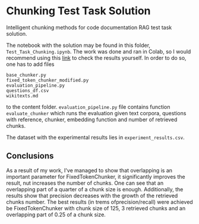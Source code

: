 # Chunking Test Task Solution
Intelligent chunking methods for code documentation RAG test task solution.

The notebook with the solution may be found in this folder, `Test_Task_Chunking.ipynb`. The work was done and ran in Colab, so I would recommend using this [link](https://colab.research.google.com/drive/1ccP6itUTGqcZrrggSgwxBMNhCpXoGe0e#scrollTo=d0OaG6jcn1qx) to check the results yourself. In order to do so, one has to add files 

```
base_chunker.py
fixed_token_chunker_modified.py
evaluation_pipeline.py
questions_df.csv
wikitexts.md
```

to the content folder. `evaluation_pipeline.py` file contains function `evaluate_chunker` which runs the evaluation given text corpora, questions with reference, chunker, embedding function and number of retrieved chunks. 

The dataset with the experimental results lies in `experiment_results.csv`.

## Conclusions

As a result of my work, I've managed to show that overlapping is an important parameter for FixedTokenChunker, it significantly improves the result, nut increases the number of chunks. One can see that an overlapping part of a quarter of a chunk size is enough. Additionally, the results show that precision decreases with the growth of the retrieved chunks number. The best results (in trems ofprecision/recall) were achieved be FixedTokenChunker with chunk size of 125, 3 retrieved chunks and an overlapping part of 0.25 of a chunk size. 
